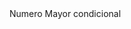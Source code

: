 <!DOCTYPE html>
<html>
<head>
	<tittle>Numero Mayor condicional</tittle>
</head>
<body>
<center>
<script type="text/javascript">
	var numero01;
	var numero02;
	var numero03;
	var numero04;

	numero01=parseInt(prompt("Ingrese el numero 1",""));
	numero02=parseInt(prompt("Ingrese el numero 2",""));
	numero03=parseInt(prompt("Ingrese el numero 3",""));
	numero04=parseInt(prompt("Ingrese el numero 4",""));



	if(numero01 >= numero02>=numero03>=numero04)
	{
        //imprime numero mayor
	document.write("El numero mayor es: " + numero01 + " ( Numero 1 )");
	}
	else
	{
       //imprime numero mayor
	document.write("El Numero mayor es : " + numero02 + " ( Numero 2 )");
	}else
	{
       //imprime numero mayor
	document.write("El Numero mayor es : " + numero03 + " ( Numero 3 )");
	}
	else
	{
       //imprime numero mayor
	document.write("El Numero mayor es : " + numero04 + " ( Numero 4 )");
	}
	</script>

</center>
</body>
</html>



